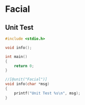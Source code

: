# Facial

## Unit Test
```c
#include <stdio.h>

void info();

int main()
{
    return 0;
}

//[@unit("Facial")]
void info(char *msg)
{
    printf("Unit Test %s\n", msg);
}
```
